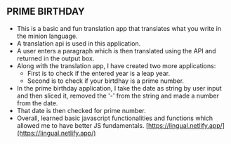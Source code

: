 ## PRIME BIRTHDAY
- This is a basic and fun translation app that translates what you write in the minion language.
- A translation api is used in this application.
- A user enters a paragraph which is then translated using the API and returned in the output box.
- Along with the translation app, I have created two more applications:
  - First is to check if the entered year is a leap year.
  - Second is to check if your birtdhay is a prime number.
- In the prime birthday application, I take the date as string by user input and then sliced it, removed the '-' from the string and made a number from the date.
- That date is then checked for prime number.
- Overall, learned basic javascript functionalities and functions which allowed me to have better JS fundamentals.
  [https://lingual.netlify.app/](https://lingual.netlify.app/)
